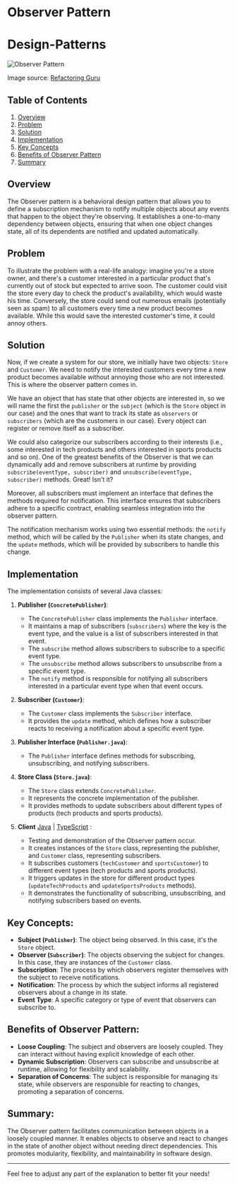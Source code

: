 # Observer Pattern

# Design-Patterns

![Observer Pattern](https://refactoring.guru/images/patterns/content/observer/observer.png)

Image source: [Refactoring Guru](https://refactoring.guru/design-patterns/observer)

## Table of Contents

1. [Overview](#overview)
2. [Problem](#problem)
3. [Solution](#solution)
4. [Implementation](#implementation)
5. [Key Concepts](#key-concepts)
6. [Benefits of Observer Pattern](#benefits-of-observer-pattern)
7. [Summary](#summary)

## Overview

The Observer pattern is a behavioral design pattern that allows you to define a subscription mechanism to notify multiple objects about any events that happen to the object they're observing. It establishes a one-to-many dependency between objects, ensuring that when one object changes state, all of its dependents are notified and updated automatically.

## Problem

To illustrate the problem with a real-life analogy: imagine you're a store owner, and there's a customer interested in a particular product that's currently out of stock but expected to arrive soon. The customer could visit the store every day to check the product's availability, which would waste his time. Conversely, the store could send out numerous emails (potentially seen as spam) to all customers every time a new product becomes available. While this would save the interested customer's time, it could annoy others.

## Solution

Now, if we create a system for our store, we initially have two objects: `Store` and `Customer`. We need to notify the interested customers every time a new product becomes available without annoying those who are not interested. This is where the observer pattern comes in.

We have an object that has state that other objects are interested in, so we will name the first the `publisher` or the `subject` (which is the `Store` object in our case) and the ones that want to track its state as `observers` or `subscribers` (which are the customers in our case). Every object can register or remove itself as a subscriber.

We could also categorize our subscribers according to their interests (i.e., some interested in tech products and others interested in sports products and so on). One of the greatest benefits of the Observer is that we can dynamically add and remove subscribers at runtime by providing `subscribe(eventType, subscriber)` and `unsubscribe(eventType, subscriber)` methods. Great! Isn't it?

Moreover, all subscribers must implement an interface that defines the methods required for notification. This interface ensures that subscribers adhere to a specific contract, enabling seamless integration into the observer pattern.

The notification mechanism works using two essential methods: the `notify` method, which will be called by the `Publisher` when its state changes, and the `update` methods, which will be provided by subscribers to handle this change.

## Implementation

The implementation consists of several Java classes:

1. **Publisher (`ConcretePublisher`)**:

   - The `ConcretePublisher` class implements the `Publisher` interface.
   - It maintains a map of subscribers (`subscribers`) where the key is the event type, and the value is a list of subscribers interested in that event.
   - The `subscribe` method allows subscribers to subscribe to a specific event type.
   - The `unsubscribe` method allows subscribers to unsubscribe from a specific event type.
   - The `notify` method is responsible for notifying all subscribers interested in a particular event type when that event occurs.

2. **Subscriber (`Customer`)**:

   - The `Customer` class implements the `Subscriber` interface.
   - It provides the `update` method, which defines how a subscriber reacts to receiving a notification about a specific event type.

3. **Publisher Interface (`Publisher.java`)**:

   - The `Publisher` interface defines methods for subscribing, unsubscribing, and notifying subscribers.

4. **Store Class (`Store.java`)**:

   - The `Store` class extends `ConcretePublisher`.
   - It represents the concrete implementation of the publisher.
   - It provides methods to update subscribers about different types of products (tech products and sports products).

5. **Client** [Java](Java/Client.java) | [TypeScript](TypeScript/Client.ts)
   :

   - Testing and demonstration of the Observer pattern occur.
   - It creates instances of the `Store` class, representing the publisher, and `Customer` class, representing subscribers.
   - It subscribes customers (`techCustomer` and `sportsCustomer`) to different event types (tech products and sports products).
   - It triggers updates in the store for different product types (`updateTechProducts` and `updateSportsProducts` methods).
   - It demonstrates the functionality of subscribing, unsubscribing, and notifying subscribers based on events.

## Key Concepts:

- **Subject (`Publisher`)**: The object being observed. In this case, it's the `Store` object.
- **Observer (`Subscriber`)**: The objects observing the subject for changes. In this case, they are instances of the `Customer` class.
- **Subscription**: The process by which observers register themselves with the subject to receive notifications.
- **Notification**: The process by which the subject informs all registered observers about a change in its state.
- **Event Type**: A specific category or type of event that observers can subscribe to.

## Benefits of Observer Pattern:

- **Loose Coupling**: The subject and observers are loosely coupled. They can interact without having explicit knowledge of each other.
- **Dynamic Subscription**: Observers can subscribe and unsubscribe at runtime, allowing for flexibility and scalability.
- **Separation of Concerns**: The subject is responsible for managing its state, while observers are responsible for reacting to changes, promoting a separation of concerns.

## Summary:

The Observer pattern facilitates communication between objects in a loosely coupled manner. It enables objects to observe and react to changes in the state of another object without needing direct dependencies. This promotes modularity, flexibility, and maintainability in software design.

---

Feel free to adjust any part of the explanation to better fit your needs!
